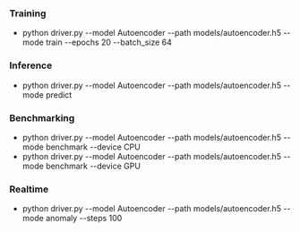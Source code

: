 

### Training 
* python driver.py --model Autoencoder --path models/autoencoder.h5 --mode train --epochs 20 --batch_size 64

### Inference 
* python driver.py --model Autoencoder --path models/autoencoder.h5 --mode predict 

### Benchmarking 
* python driver.py --model Autoencoder --path models/autoencoder.h5 --mode benchmark --device CPU
* python driver.py --model Autoencoder --path models/autoencoder.h5 --mode benchmark --device GPU


### Realtime 
* python driver.py --model Autoencoder --path models/autoencoder.h5 --mode anomaly --steps 100
